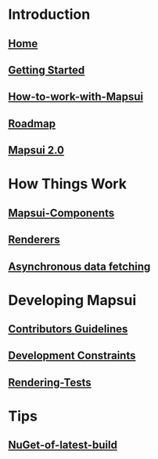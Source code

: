 # Introduction
## [Home](Home.md)
## [Getting Started](Getting-Started-with-Mapsui.md)
## [How-to-work-with-Mapsui](How-to-work-with-Mapsui.md)
## [Roadmap](Roadmap.md)
## [Mapsui 2.0](Mapsui-2.0.md)
# How Things Work
## [Mapsui-Components](Mapsui-Components.md)
## [Renderers](Renderers.md)
## [Asynchronous data fetching](Async-Fetching.md)
# Developing Mapsui
## [Contributors Guidelines](Contributors-Guidelines.md)
## [Development Constraints](Development-constraints.md)
## [Rendering-Tests](Rendering-Tests.md)
# Tips
## [NuGet-of-latest-build](NuGet-of-latest-build.md)

